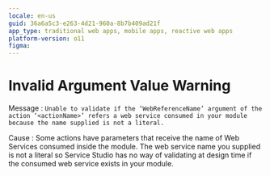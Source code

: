 ```yaml
---
locale: en-us
guid: 36a6a5c3-e263-4d21-960a-8b7b409ad21f
app_type: traditional web apps, mobile apps, reactive web apps
platform-version: o11
figma:
---
```


# Invalid Argument Value Warning

Message
:   `Unable to validate if the ‘WebReferenceName’ argument of the action ‘<actionName>’ refers a web service consumed in your module because the name supplied is not a literal.`

Cause
:   Some actions have parameters that receive the name of Web Services consumed inside the module. The web service name you supplied is not a literal so Service Studio has no way of validating at design time if the consumed web service exists in your module.
